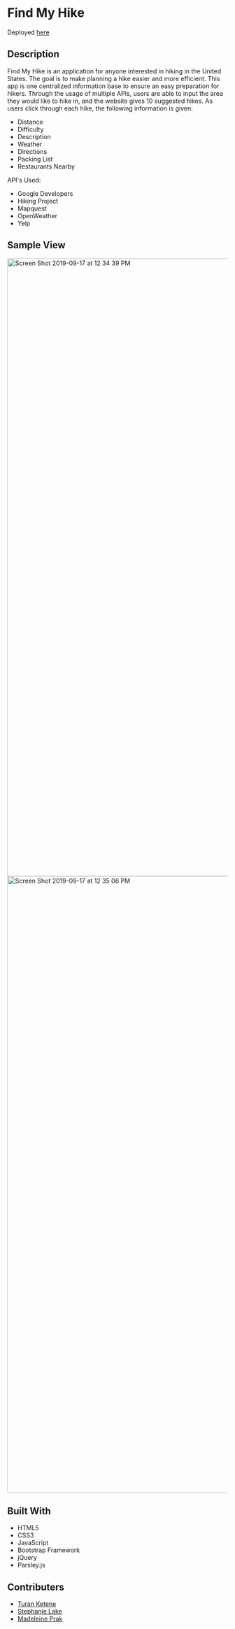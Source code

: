 
# Find My Hike
Deployed [here](https://madeleineprak.github.io/Find-My-Hike/)

## Description
Find My Hike is an application for anyone interested in hiking in the United States. The goal is to make planning a hike easier and more efficient. This app is one centralized information base to ensure an easy preparation for hikers. Through the usage of multiple APIs, users are able to input the area they would like to hike in, and the website gives 10 suggested hikes. As users click through each hike, the following information is given:

* Distance
* Difficulty
* Description
* Weather
* Directions
* Packing List
* Restaurants Nearby

API's Used:
* Google Developers
* Hiking Project
* Mapquest
* OpenWeather
* Yelp


## Sample View
<img width="1413" alt="Screen Shot 2019-09-17 at 12 34 39 PM" src="https://user-images.githubusercontent.com/52515674/65074226-41208100-d949-11e9-9613-684f9e2db831.png">

<img width="1411" alt="Screen Shot 2019-09-17 at 12 35 06 PM" src="https://user-images.githubusercontent.com/52515674/65074315-6ca36b80-d949-11e9-9b98-4ae2efbeda6e.png">


## Built With
* HTML5
* CSS3
* JavaScript
* Bootstrap Framework
* jQuery
* Parsley.js

## Contributers
* [Turan Ketene](https://github.com/turanketene)
* [Stephanie Lake](https://github.com/sjconst)
* [Madeleine Prak](https://github.com/madeleineprak)